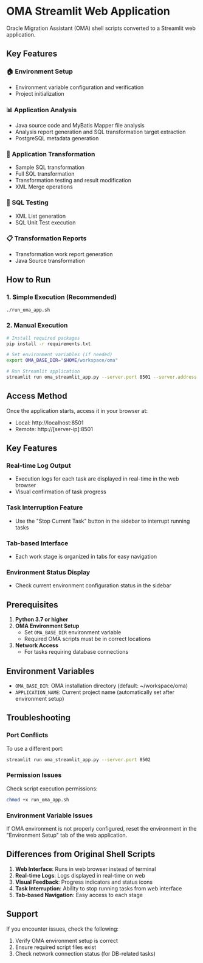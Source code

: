 # OMA Streamlit Web Application

Oracle Migration Assistant (OMA) shell scripts converted to a Streamlit web application.

## Key Features

### 🏠 Environment Setup
- Environment variable configuration and verification
- Project initialization

### 📊 Application Analysis
- Java source code and MyBatis Mapper file analysis
- Analysis report generation and SQL transformation target extraction
- PostgreSQL metadata generation

### 🔄 Application Transformation
- Sample SQL transformation
- Full SQL transformation
- Transformation testing and result modification
- XML Merge operations

### 🧪 SQL Testing
- XML List generation
- SQL Unit Test execution

### 📋 Transformation Reports
- Transformation work report generation
- Java Source transformation

## How to Run

### 1. Simple Execution (Recommended)
```bash
./run_oma_app.sh
```

### 2. Manual Execution
```bash
# Install required packages
pip install -r requirements.txt

# Set environment variables (if needed)
export OMA_BASE_DIR="$HOME/workspace/oma"

# Run Streamlit application
streamlit run oma_streamlit_app.py --server.port 8501 --server.address 0.0.0.0
```

## Access Method

Once the application starts, access it in your browser at:
- Local: http://localhost:8501
- Remote: http://[server-ip]:8501

## Key Features

### Real-time Log Output
- Execution logs for each task are displayed in real-time in the web browser
- Visual confirmation of task progress

### Task Interruption Feature
- Use the "Stop Current Task" button in the sidebar to interrupt running tasks

### Tab-based Interface
- Each work stage is organized in tabs for easy navigation

### Environment Status Display
- Check current environment configuration status in the sidebar

## Prerequisites

1. **Python 3.7 or higher**
2. **OMA Environment Setup**
   - Set `OMA_BASE_DIR` environment variable
   - Required OMA scripts must be in correct locations
3. **Network Access**
   - For tasks requiring database connections

## Environment Variables

- `OMA_BASE_DIR`: OMA installation directory (default: ~/workspace/oma)
- `APPLICATION_NAME`: Current project name (automatically set after environment setup)

## Troubleshooting

### Port Conflicts
To use a different port:
```bash
streamlit run oma_streamlit_app.py --server.port 8502
```

### Permission Issues
Check script execution permissions:
```bash
chmod +x run_oma_app.sh
```

### Environment Variable Issues
If OMA environment is not properly configured, reset the environment in the "Environment Setup" tab of the web application.

## Differences from Original Shell Scripts

1. **Web Interface**: Runs in web browser instead of terminal
2. **Real-time Logs**: Logs displayed in real-time on web
3. **Visual Feedback**: Progress indicators and status icons
4. **Task Interruption**: Ability to stop running tasks from web interface
5. **Tab-based Navigation**: Easy access to each stage

## Support

If you encounter issues, check the following:
1. Verify OMA environment setup is correct
2. Ensure required script files exist
3. Check network connection status (for DB-related tasks)
